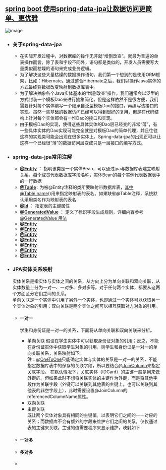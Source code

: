 ## [spring boot 使用spring-data-jpa让数据访问更简单、更优雅](https://github.com/timebusker/spring-boot/tree/master/spring-boot-10-SpringData/)  

![image](https://github.com/timebusker/spring-boot/raw/master/static/10/spring-data-jpa.png?raw=true)  

- ### 关于spring-data-jpa  
   + 在实际开发过程中，对数据库的操作无非就“增删改查”。就最为普遍的单表操作而言，除了表和字段不同外，语句都是类似的，开发人员需要写大量类似而枯燥的语句来完成业务逻辑。  
   + 为了解决这些大量枯燥的数据操作语句，我们第一个想到的是使用ORM框架，比如：Hibernate。通过整合Hibernate之后，我们以操作Java实体的方式最终将数据改变映射到数据库表中。  
   + 为了解决抽象各个Java实体基本的“增删改查”操作，我们通常会以泛型的方式封装一个模板Dao来进行抽象简化，但是这样依然不是很方便，我们需要针对每个实体编写一个继承自泛型模板Dao的接口，再编写该接口的实现。虽然一些基础的数据访问已经可以得到很好的复用，但是在代码结构上针对每个实体都会有一堆Dao的接口和实现。  
   + 由于模板Dao的实现，使得这些具体实体的Dao层已经变的非常“薄”，有一些具体实体的Dao实现可能完全就是对模板Dao的简单代理，并且往往这样的实现类可能会出现在很多实体上。Spring-data-jpa的出现正可以让这样一个已经很“薄”的数据访问层变成只是一层接口的编写方式。  

- ### spring-data-jpa常用注解
   + [**@Entity**]() ： 指明该类是一个实体Bean，可以通过jpa与数据库表建立映射关系，每个成员代表数据库字段名称，实体Bean的每个实例代表数据表中的一行数据  
   + [**@Table**]() : 为被@Entity注释的类所要映射带数据库表，其中@Table.name()用来指定映射表的表名。如果缺省@Table注释，系统默认采用类名作为映射表的表名  
   + [**@Id**]() ： 指定表的主键属性
   + [**@GeneratedValue**]() ： 定义了标识字段生成规则，详细内容参考[ @GeneratedValue 用法](http://blog.csdn.net/fancylovejava/article/details/7438660)
   + [**@Entity**]()
   + [**@Entity**]()
   + [**@Entity**]()
   + [**@Entity**]()
   + [**@Entity**]()
   + [**@Entity**]()
   + [**@Entity**]()
 
- ### JPA实体关系映射
   实体关系是指实体与实体之间的关系，从方向上分为单向关联和双向关联，从实体数量上分为一对一、一对多、多对多等。对于任何两个实体，都要从这两个方面区分它们之间的关系。  
   单向关联是一个实体中引用了另外一个实体，也即通过一个实体可以获取另一个实体对象的引用；双向关联是两个实体之间可以相互获取对方对象的引用。  
   + #### 一对一  
     学生和身份证是一对一的关系，下面将从单向关联和双向关联来分析。
     * 单向关联
       假设在学生实体中可以获取身份证对象的引用；反之，不能在身份证实体中获取学生对象的引用，则学生和身份证是一对一的单向关联关系，关系映射如下:    
       **注：**[@OneToOne]()只能确定实体与实体的关系是一对一的关系，不能指定数据库表中的保存的关联字段，所以要结合[@JoinColumn]()来指定关联字段。
       在默认情况下，关联实体（IDCard）的主键一般是用来做外键的。但如果此时不想将关联实体的主键作为外键，而是将其他字段作为关联字段（外键可以关联到其他表的主键上，也可以关联到其他表的非空字段上），此时需要设置@JoinColumn的referencedColumnName属性。
     * 双向关联
     * 主键关联  
       既让两个实体对象具有相同的主键值，以表明它们之间的一一对应的关系；而数据库不会有额外的字段来维护它们之间的关系，仅仅通过表的主键来关联，主键的值需要程序来显示维护，映射如下
     
   + #### 一对多
   + #### 多对多
   + 